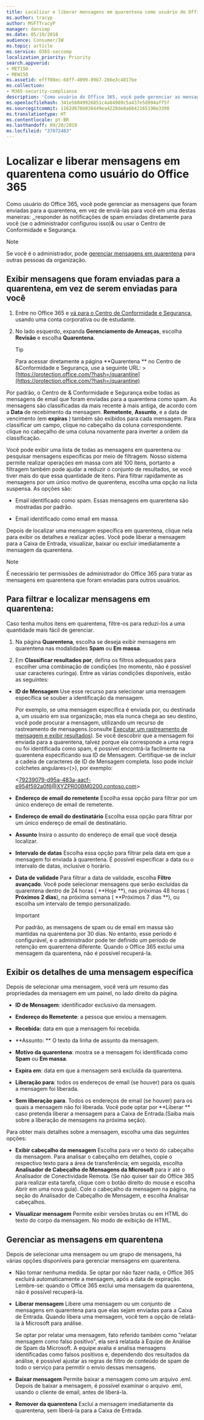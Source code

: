 ```yaml
---
title: Localizar e liberar mensagens em quarentena como usuário do Office 365
ms.author: tracyp
author: MSFTTracyP
manager: dansimp
ms.date: 05/19/2018
audience: Consumer/IW
ms.topic: article
ms.service: O365-seccomp
localization_priority: Priority
search.appverid:
- MET150
- MEW150
ms.assetid: efff08ec-68ff-4099-89b7-266e3c4817be
ms.collection:
- M365-security-compliance
description: 'Como usuário do Office 365, você pode gerenciar as mensagens de spam em quarentena de duas maneiras: responder às notificações de spam enviadas diretamente para você (se o administrador configurou esse recurso) ou usar o recurso Quarentena de spam, no &amp; Centro de Conformidade e Segurança.'
ms.openlocfilehash: 341e56049926851c4a84989c5a437e5d994aff5f
ms.sourcegitcommit: 1162d676b036449ea4220de8a6642165190e3398
ms.translationtype: HT
ms.contentlocale: pt-BR
ms.lasthandoff: 09/20/2019
ms.locfileid: "37072483"
---
```

# <a name="find-and-release-quarantined-messages-as-a-user-in-office-365"></a>Localizar e liberar mensagens em quarentena como usuário do Office 365

Como usuário do Office 365, você pode gerenciar as mensagens que foram enviadas para a quarentena, em vez de enviá-las para você em uma destas maneiras: [, ](use-spam-notifications-to-release-and-report-quarantined-messages.md)responder às notificações de spam enviadas diretamente para você (se o administrador configurou isso)&amp; ou usar o Centro de Conformidade e Segurança. 
  
> [!NOTE]
> Se você é o administrador, pode [gerenciar mensagens em quarentena](manage-quarantined-messages-and-files.md) para outras pessoas da organização. 
  
## <a name="view-messages-that-were-sent-to-quarantine-instead-of-to-you"></a>Exibir mensagens que foram enviadas para a quarentena, em vez de serem enviadas para você

1. Entre no Office 365 e [vá para o Centro de Conformidade e Segurança](../../compliance/go-to-the-securitycompliance-center.md), usando uma conta corporativa ou de estudante. 
    
2. No lado esquerdo, expanda **Gerenciamento de Ameaças**, escolha **Revisão** e escolha **Quarentena**.
    
    > [!TIP]
    > Para acessar diretamente a página **Quarentena ** no Centro de &amp;Conformidade e Segurança, use a seguinte URL: > [https://protection.office.com/?hash=/quarantine](https://protection.office.com/?hash=/quarantine)
  
Por padrão, o Centro de &amp; Conformidade e Segurança exibe todas as mensagens de email que foram enviadas para a quarentena como spam. As mensagens são classificadas da mais recente à mais antiga, de acordo com a **Data** de recebimento da mensagem. **Remetente**, **Assunto**, e a data de vencimento (em **expiras** ) também são exibidos para cada mensagem. Para classificar um campo, clique no cabeçalho da coluna correspondente. clique no cabeçalho de uma coluna novamente para inverter a ordem da classificação.  
  
Você pode exibir uma lista de todas as mensagens em quarentena ou pesquisar mensagens específicas por meio de filtragem. Nosso sistema permite realizar operações em massa com até 100 itens, portanto a filtragem também pode ajudar a reduzir o conjunto de resultados, se você tiver mais do que essa quantidade de itens. Para filtrar rapidamente as mensagens por um único motivo de quarentena, escolha uma opção na lista suspensa. As opções são:
  
- Email identificado como spam. Essas mensagens em quarentena são mostradas por padrão.
    
- Email identificado como email em massa.
    
Depois de localizar uma mensagem específica em quarentena, clique nela para exibir os detalhes e realizar ações. Você pode liberar a mensagem para a Caixa de Entrada, visualizar, baixar ou excluir imediatamente a mensagem da quarentena.
  
> [!NOTE]
> É necessário ter permissões de administrador do Office 365 para tratar as mensagens em quarentena que foram enviadas para outros usuários. 
  
## <a name="to-filter-and-find-quarantined-messages"></a>Para filtrar e localizar mensagens em quarentena:

Caso tenha muitos itens em quarentena, filtre-os para reduzi-los a uma quantidade mais fácil de gerenciar.
  
1. Na página **Quarentena**, escolha se deseja exibir mensagens em quarentena nas modalidades **Spam** ou **Em massa**. 
    
2. Em **Classificar resultados por**, defina os filtros adequados para escolher uma combinação de condições (no momento, não é possível usar caracteres curinga). Entre as várias condições disponíveis, estão as seguintes:
    
  - **ID de Mensagem** Use esse recurso para selecionar uma mensagem específica se souber a identificação da mensagem. 
    
    Por exemplo, se uma mensagem específica é enviada por, ou destinada a, um usuário em sua organização, mas ela nunca chega ao seu destino, você pode procurar a mensagem, utilizando um recurso de rastreamento de mensagens.(consulte [Executar um rastreamento de mensagem e exibir resultados](https://go.microsoft.com/fwlink/?LinkId=799737)). Se você descobrir que a mensagem foi enviada para a quarentena, talvez porque ela corresponde a uma regra ou foi identificada como spam, é possível encontrá-la facilmente na quarentena especificando sua ID de Mensagem. Certifique-se de incluir a cadeia de caracteres de ID de Mensagem completa. Isso pode incluir colchetes angulares\<(\>), por exemplo:
    
    \<79239079-d95a-483a-aacf-e954f592a0f6@XYZPR00BM0200.contoso.com\>
    
  - **Endereço de email do remetente** Escolha essa opção para filtrar por um único endereço de email de remetente. 
    
  - **Endereço de email do destinatário** Escolha essa opção para filtrar por um único endereço de email de destinatário. 
    
  - **Assunto** Insira o assunto do endereço de email que você deseja localizar. 
    
  - **Intervalo de datas** Escolha essa opção para filtrar pela data em que a mensagem foi enviada à quarentena. É possível especificar a data ou o intervalo de datas, inclusive o horário. 
    
  - **Data de validade** Para filtrar a data de validade, escolha **Filtro avançado**. Você pode selecionar mensagens que serão excluídas da quarentena dentro de 24 horas ( **Hoje **), nas próximas 48 horas ( **Próximos 2 dias**), na próxima semana ( **Próximos 7 dias **), ou escolha um intervalo de tempo personalizado.
    
    > [!IMPORTANT]
    > Por padrão, as mensagens de spam ou de email em massa são mantidas na quarentena por 30 dias. No entanto, esse período é configurável, e o administrador pode ter definido um período de retenção em quarentena diferente. Quando o Office 365 exclui uma mensagem da quarentena, não é possível recuperá-la. 
  
## <a name="view-details-for-a-specific-message"></a>Exibir os detalhes de uma mensagem específica

Depois de selecionar uma mensagem, você verá um resumo das propriedades da mensagem em um painel, no lado direito da página.
  
- **ID de Mensagem**: identificador exclusivo da mensagem. 
    
- **Endereço do Remetente**: a pessoa que enviou a mensagem. 
    
- **Recebida:** data em que a mensagem foi recebida. 
    
- **Assunto: ** O texto da linha de assunto da mensagem. 
    
- **Motivo da quarentena**: mostra se a mensagem foi identificada como **Spam** ou **Em massa**.
    
- **Expira em**: data em que a mensagem será excluída da quarentena. 
    
- **Liberação para**: todos os endereços de email (se houver) para os quais a mensagem foi liberada. 
    
- **Sem liberação para**. Todos os endereços de email (se houver) para os quais a mensagem não foi liberada. Você pode optar por **Liberar ** caso pretenda liberar a mensagem para a Caixa de Entrada.(Saiba mais sobre a liberação de mensagens na próxima seção). 
    
Para obter mais detalhes sobre a mensagem, escolha uma das seguintes opções:
  
- **Exibir cabeçalho da mensagem** Escolha para ver o texto do cabeçalho da mensagem. Para analisar o cabeçalho em detalhes, copie o respectivo texto para a área de transferência; em seguida, escolha **Analisador de Cabeçalho de Mensagens da Microsoft** para ir até o Analisador de Conectividade Remota. (Se não quiser sair do Office 365 para realizar esta tarefa, clique com o botão direito do mouse e escolha Abrir em uma nova guia). Cole o cabeçalho da mensagem na página, na seção do Analisador de Cabeçalho de Mensagem, e escolha Analisar cabeçalhos. 
    
- **Visualizar mensagem** Permite exibir versões brutas ou em HTML do texto do corpo da mensagem. No modo de exibição de HTML. 
    
## <a name="manage-your-quarantined-messages"></a>Gerenciar as mensagens em quarentena

Depois de selecionar uma mensagem ou um grupo de mensagens, há várias opções disponíveis para gerenciar mensagens em quarentena.
  
- Não tomar nenhuma medida. Se optar por não fazer nada, o Office 365 excluirá automaticamente a mensagem, após a data de expiração. Lembre-se: quando o Office 365 exclui uma mensagem da quarentena, não é possível recuperá-la.
    
- **Liberar mensagem** Libere uma mensagem ou um conjunto de mensagens em quarentena para que elas sejam enviadas para a Caixa de Entrada. Quando libera uma mensagem, você tem a opção de relatá-la à Microsoft para análise. 
    
    Se optar por relatar uma mensagem, fato referido também como "relatar mensagem como falso positivo", ela será relatada à Equipe de Análise de Spam da Microsoft. A equipe avalia e analisa mensagens identificadas como falsos positivos e, dependendo dos resultados da análise, é possível ajustar as regras de filtro de conteúdo de spam de todo o serviço para permitir o envio dessas mensagens.
    
- **Baixar mensagem** Permite baixar a mensagem como um arquivo .eml. Depois de baixar a mensagem, é possível examinar o arquivo .eml, usando o cliente de email, antes de liberá-la. 
    
- **Remover da quarentena** Exclui a mensagem imediatamente da quarentena, sem liberá-la para a Caixa de Entrada. 
    

